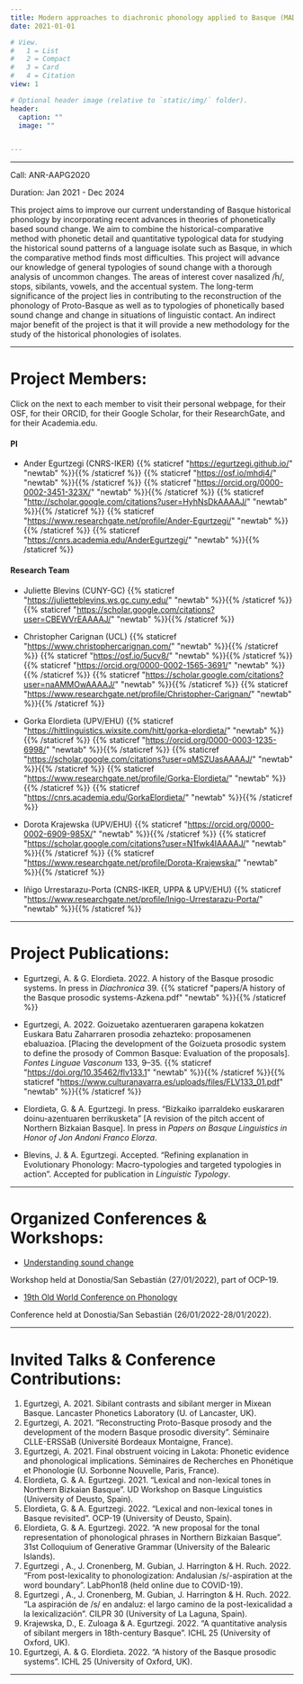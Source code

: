 ```yaml
---
title: Modern approaches to diachronic phonology applied to Basque (MADPAB)
date: 2021-01-01

# View.
#   1 = List
#   2 = Compact
#   3 = Card
#   4 = Citation
view: 1

# Optional header image (relative to `static/img/` folder).
header:
  caption: ""
  image: ""


---
```

--------------------------------------------------

Call: ANR-AAPG2020

Duration: Jan 2021 - Dec 2024

This project aims to improve our current understanding of Basque historical phonology by incorporating recent advances in theories of phonetically based sound change. We aim to combine the historical-comparative method with phonetic detail and quantitative typological data for studying the historical sound patterns of a language isolate such as Basque, in which the comparative method finds most difficulties. This project will advance our knowledge of general typologies of sound change with a thorough analysis of uncommon changes. The areas of interest cover nasalized /h̃/, stops, sibilants, vowels, and the accentual system. The long-term significance of the project lies in contributing to the reconstruction of the phonology of Proto-Basque as well as to typologies of phonetically based sound change and change in situations of linguistic contact. An indirect major benefit of the project is that it will provide a new methodology for the study of the historical phonologies of isolates.

--------------------------------------------------

Project Members:
==============
Click on the <i class = "fas fa-user"></i> next to each member to visit their personal webpage, <i class = "ai ai-osf ai-lg"></i> for their OSF, <i class = "ai ai-orcid ai-lg"></i> for their ORCID, <i class = "ai ai-google-scholar ai-lg"></i> for their Google Scholar, <i class = "ai ai-researchgate ai-lg"></i> for their ResearchGate, and <i class = "ai ai-academia ai-lg"></i> for their Academia.edu.

#### PI

 * Ander Egurtzegi (CNRS-IKER) {{% staticref "https://egurtzegi.github.io/" "newtab" %}}<i class = "fas fa-user"></i>{{% /staticref %}} {{% staticref "https://osf.io/mhdj4/" "newtab" %}}<i class = "ai ai-osf ai-lg"></i>{{% /staticref %}} {{% staticref "https://orcid.org/0000-0002-3451-323X/" "newtab" %}}<i class = "ai ai-orcid ai-lg"></i>{{% /staticref %}} {{% staticref "http://scholar.google.com/citations?user=HyhNsDkAAAAJ/" "newtab" %}}<i class = "ai ai-google-scholar ai-lg"></i>{{% /staticref %}} {{% staticref "https://www.researchgate.net/profile/Ander-Egurtzegi/" "newtab" %}}<i class = "ai ai-researchgate ai-lg"></i>{{% /staticref %}} {{% staticref "https://cnrs.academia.edu/AnderEgurtzegi/" "newtab" %}}<i class = "ai ai-academia ai-lg"></i>{{% /staticref %}}

#### Research Team

 * Juliette Blevins (CUNY-GC) {{% staticref "https://julietteblevins.ws.gc.cuny.edu/" "newtab" %}}<i class = "fas fa-user"></i>{{% /staticref %}} {{% staticref "https://scholar.google.com/citations?user=CBEWVrEAAAAJ/" "newtab" %}}<i class = "ai ai-google-scholar ai-lg"></i>{{% /staticref %}}

 * Christopher Carignan (UCL) {{% staticref "https://www.christophercarignan.com/" "newtab" %}}<i class = "fas fa-user"></i>{{% /staticref %}} {{% staticref "https://osf.io/5ucv8/" "newtab" %}}<i class = "ai ai-osf ai-lg"></i>{{% /staticref %}} {{% staticref "https://orcid.org/0000-0002-1565-3691/" "newtab" %}}<i class = "ai ai-orcid ai-lg"></i>{{% /staticref %}} {{% staticref "https://scholar.google.com/citations?user=naAMMOwAAAAJ/" "newtab" %}}<i class = "ai ai-google-scholar ai-lg"></i>{{% /staticref %}} {{% staticref "https://www.researchgate.net/profile/Christopher-Carignan/" "newtab" %}}<i class = "ai ai-researchgate ai-lg"></i>{{% /staticref %}}

 * Gorka Elordieta (UPV/EHU) {{% staticref "https://hittlinguistics.wixsite.com/hitt/gorka-elordieta/" "newtab" %}}<i class = "fas fa-user"></i>{{% /staticref %}} {{% staticref "https://orcid.org/0000-0003-1235-6998/" "newtab" %}}<i class = "ai ai-orcid ai-lg"></i>{{% /staticref %}} {{% staticref "https://scholar.google.com/citations?user=qMSZUasAAAAJ/" "newtab" %}}<i class = "ai ai-google-scholar ai-lg"></i>{{% /staticref %}} {{% staticref "https://www.researchgate.net/profile/Gorka-Elordieta/" "newtab" %}}<i class = "ai ai-researchgate ai-lg"></i>{{% /staticref %}} {{% staticref "https://cnrs.academia.edu/GorkaElordieta/" "newtab" %}}<i class = "ai ai-academia ai-lg"></i>{{% /staticref %}}

 * Dorota Krajewska (UPV/EHU) {{% staticref "https://orcid.org/0000-0002-6909-985X/" "newtab" %}}<i class = "ai ai-orcid ai-lg"></i>{{% /staticref %}} {{% staticref "https://scholar.google.com/citations?user=N1fwk4IAAAAJ/" "newtab" %}}<i class = "ai ai-google-scholar ai-lg"></i>{{% /staticref %}} {{% staticref "https://www.researchgate.net/profile/Dorota-Krajewska/" "newtab" %}}<i class = "ai ai-researchgate ai-lg"></i>{{% /staticref %}}

 * Iñigo Urrestarazu-Porta (CNRS-IKER, UPPA & UPV/EHU) {{% staticref "https://www.researchgate.net/profile/Inigo-Urrestarazu-Porta/" "newtab" %}}<i class = "ai ai-researchgate ai-lg"></i>{{% /staticref %}}

--------------------------------------------------

Project Publications:
==============
 * Egurtzegi, A. & G. Elordieta. 2022. A history of the Basque prosodic systems. In press in _Diachronica_ 39. {{% staticref "papers/A history of the Basque prosodic systems-Azkena.pdf" "newtab" %}}<i class = "ai ai-open-access ai-lg"></i>{{% /staticref %}}

 * Egurtzegi, A. 2022. Goizuetako azentueraren garapena kokatzen Euskara Batu Zaharraren prosodia zehazteko: proposamenen ebaluazioa. [Placing the development of the Goizueta prosodic system to define the prosody of Common Basque: Evaluation of the proposals]. _Fontes Linguae Vasconum_ 133, 9–35. {{% staticref "https://doi.org/10.35462/flv133.1" "newtab" %}}<i class = "ai ai-doi ai-lg"></i>{{% /staticref %}}{{% staticref "https://www.culturanavarra.es/uploads/files/FLV133_01.pdf" "newtab" %}}<i class = "ai ai-open-access ai-lg"></i>{{% /staticref %}}

 * Elordieta, G. & A. Egurtzegi. In press. “Bizkaiko iparraldeko euskararen doinu-azentuaren berrikusketa” [A revision of the pitch accent of Northern Bizkaian Basque]. In press in _Papers on Basque Linguistics in Honor of Jon Andoni Franco Elorza_.

 * Blevins, J. & A. Egurtzegi. Accepted. “Refining explanation in Evolutionary Phonology: Macro-typologies and targeted typologies in action”. Accepted for publication in _Linguistic Typology_.

--------------------------------------------------

Organized Conferences & Workshops:
==============
 * [Understanding sound change]("https://understandingsoundchange.netlify.app/")

 Workshop held at Donostia/San Sebastián (27/01/2022), part of OCP-19.

 * [19th Old World Conference on Phonology]("https://sulfsbjorninn.wixsite.com/ocp19/")

 Conference held at Donostia/San Sebastián (26/01/2022-28/01/2022).

--------------------------------------------------

Invited Talks & Conference Contributions:
==============
1.  Egurtzegi, A. 2021. Sibilant contrasts and sibilant merger in Mixean Basque. Lancaster Phonetics Laboratory (U. of Lancaster, UK).
2.  Egurtzegi, A. 2021. “Reconstructing Proto-Basque prosody and the development of the modern Basque prosodic diversity”. Séminaire CLLE-ERSSàB (Université Bordeaux Montaigne, France).
3.  Egurtzegi, A. 2021. Final obstruent voicing in Lakota: Phonetic evidence and phonological implications. Séminaires de Recherches en Phonétique et Phonologie (U. Sorbonne Nouvelle, Paris, France).
4.  Elordieta, G. & A. Egurtzegi. 2021. “Lexical and non-lexical tones in Northern Bizkaian Basque”. UD Workshop on Basque Linguistics (University of Deusto, Spain).
5.  Elordieta, G. & A. Egurtzegi. 2022. “Lexical and non-lexical tones in Basque revisited”. OCP-19 (University of Deusto, Spain).
6.  Elordieta, G. & A. Egurtzegi. 2022. “A new proposal for the tonal representation of phonological phrases in Northern Bizkaian Basque”. 31st Colloquium of Generative Grammar (University of the Balearic Islands).
7.  Egurtzegi , A., J. Cronenberg, M. Gubian, J. Harrington & H. Ruch. 2022. “From post-lexicality to phonologization: Andalusian /s/-aspiration at the word boundary”. LabPhon18 (held online due to COVID-19).
8.  Egurtzegi , A., J. Cronenberg, M. Gubian, J. Harrington & H. Ruch. 2022. “La aspiración de /s/ en andaluz: el largo camino de la post-lexicalidad a la lexicalización”. CILPR 30 (University of La Laguna, Spain).
9.  Krajewska, D., E. Zuloaga & A. Egurtzegi. 2022. “A quantitative analysis of sibilant mergers in 18th-century Basque”. ICHL 25 (University of Oxford, UK).
10.  Egurtzegi, A. & G. Elordieta. 2022. “A history of the Basque prosodic systems”. ICHL 25 (University of Oxford, UK).

--------------------------------------------------
